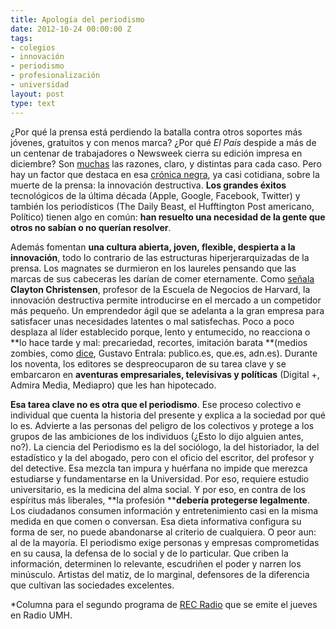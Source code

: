 ```yaml
---
title: Apología del periodismo
date: 2012-10-24 00:00:00 Z
tags:
- colegios
- innovación
- periodismo
- profesionalización
- universidad
layout: post
type: text
---
```


¿Por qué la prensa está perdiendo la batalla contra otros soportes más jóvenes, gratuitos y con menos marca? ¿Por qué _El País_ despide a más de un centenar de trabajadores o Newsweek cierra su edición impresa en diciembre? Son [muchas](http://inspirinas.com/el-futuro-del-periodismo-y-el-periodismo-del "El futuro de los periódicos") las razones, claro, y distintas para cada caso. Pero hay un factor que destaca en esa [crónica negra](http://www.fronterad.com/?q=node/4363 "Análisis del pesimismo"), ya casi cotidiana, sobre la muerte de la prensa: la innovación destructiva. **Los grandes éxitos** tecnológicos de la última década (Apple, Google, Facebook, Twitter) y también los periodísticos (The Daily Beast, el Hufftington Post americano, Político) tienen algo en común: **han resuelto una necesidad de la gente que otros no sabían o no querían resolver**. 

Además fomentan **una cultura abierta, joven, flexible, despierta a la innovación**, todo lo contrario de las estructuras hiperjerarquizadas de la prensa. Los magnates se durmieron en los laureles pensando que las marcas de sus cabeceras les darían de comer eternamente. Como [señala](http://www.niemanlab.org/2012/10/clay-christensen-on-the-news-industry-we-didnt-quite-understand-how-quickly-things-fall-off-the-cliff/ "Be a disruptor") **Clayton Christensen**, profesor de la Escuela de Negocios de Harvard, la innovación destructiva permite introducirse en el mercado a un competidor más pequeño. Un emprendedor ágil que se adelanta a la gran empresa para satisfacer unas necesidades latentes o mal satisfechas. Poco a poco desplaza al líder establecido porque, lento y entumecido, no reacciona o **lo hace tarde y mal: precariedad, recortes, imitación barata **(medios zombies, como [dice](http://inspirinas.com/el-futuro-del-periodismo-y-el-periodismo-del "El futuro del periodismo"), Gustavo Entrala: publico.es, que.es, adn.es). Durante los noventa, los editores se despreocuparon de su tarea clave y se embarcaron en **aventuras empresariales, televisivas y políticas** (Digital +, Admira Media, Mediapro) que les han hipotecado. 

**Esa tarea clave no es otra que el periodismo**. Ese proceso colectivo e individual que cuenta la historia del presente y explica a la sociedad por qué lo es. Advierte a las personas del peligro de los colectivos y protege a los grupos de las ambiciones de los individuos (¿Esto lo dijo alguien antes, no?). La ciencia del Periodismo es la del sociólogo, la del historiador, la del estadístico y la del abogado, pero con el oficio del escritor, del profesor y del detective. Esa mezcla tan impura y huérfana no impide que merezca estudiarse y fundamentarse en la Universidad. Por eso, requiere estudio universitario, es la medicina del alma social. Y por eso, en contra de los espíritus más liberales, **la profesión ****debería protegerse legalmente**. Los ciudadanos consumen información y entretenimiento casi en la misma medida en que comen o conversan. Esa dieta informativa configura su forma de ser, no puede abandonarse al criterio de cualquiera. O peor aun: al de la mayoría. El periodismo exige personas y empresas comprometidas en su causa, la defensa de lo social y de lo particular. Que criben la información, determinen lo relevante, escudriñen el poder y narren los minúsculo. Artistas del matiz, de lo marginal, defensores de la diferencia que cultivan las sociedades excelentes.

*Columna para el segundo programa de [REC Radio](http://periodismo.umh.es/ "Periodismo UMH") que se emite el jueves en Radio UMH.